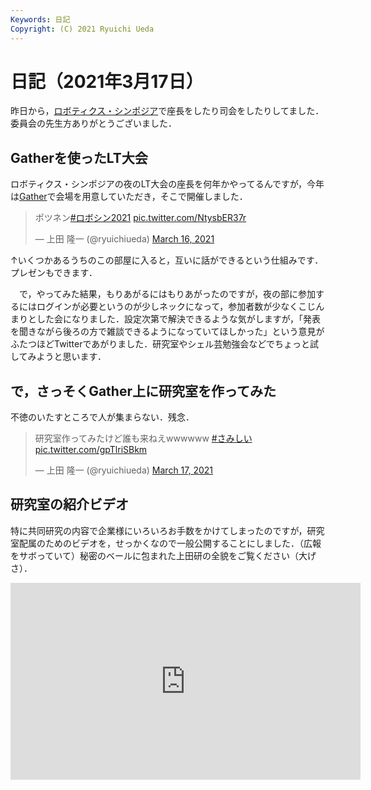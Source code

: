 ```yaml
---
Keywords: 日記
Copyright: (C) 2021 Ryuichi Ueda
---
```


# 日記（2021年3月17日）

昨日から，[ロボティクス・シンポジア](http://www.robotics-symposia.org/26th/)で座長をしたり司会をしたりしてました．委員会の先生方ありがとうございました．

## Gatherを使ったLT大会

ロボティクス・シンポジアの夜のLT大会の座長を何年かやってるんですが，今年は[Gather](https://gather.town/)で会場を用意していただき，そこで開催しました．

<blockquote class="twitter-tweet" data-partner="tweetdeck"><p lang="ja" dir="ltr">ポツネン<a href="https://twitter.com/hashtag/%E3%83%AD%E3%83%9C%E3%82%B7%E3%83%B32021?src=hash&amp;ref_src=twsrc%5Etfw">#ロボシン2021</a> <a href="https://t.co/NtysbER37r">pic.twitter.com/NtysbER37r</a></p>&mdash; 上田 隆一 (@ryuichiueda) <a href="https://twitter.com/ryuichiueda/status/1371770443099566082?ref_src=twsrc%5Etfw">March 16, 2021</a></blockquote>
<script async src="https://platform.twitter.com/widgets.js" charset="utf-8"></script>

↑いくつかあるうちのこの部屋に入ると，互いに話ができるという仕組みです．プレゼンもできます．


　で，やってみた結果，もりあがるにはもりあがったのですが，夜の部に参加するにはログインが必要というのが少しネックになって，参加者数が少なくこじんまりとした会になりました．設定次第で解決できるような気がしますが，「発表を聞きながら後ろの方で雑談できるようになっていてほしかった」という意見がふたつほどTwitterであがりました．研究室やシェル芸勉強会などでちょっと試してみようと思います．


## で，さっそくGather上に研究室を作ってみた

不徳のいたすところで人が集まらない．残念．

<blockquote class="twitter-tweet" data-partner="tweetdeck"><p lang="ja" dir="ltr">研究室作ってみたけど誰も来ねえwwwwww <a href="https://twitter.com/hashtag/%E3%81%95%E3%81%BF%E3%81%97%E3%81%84?src=hash&amp;ref_src=twsrc%5Etfw">#さみしい</a> <a href="https://t.co/gpTlriSBkm">pic.twitter.com/gpTlriSBkm</a></p>&mdash; 上田 隆一 (@ryuichiueda) <a href="https://twitter.com/ryuichiueda/status/1372066499389751296?ref_src=twsrc%5Etfw">March 17, 2021</a></blockquote>
<script async src="https://platform.twitter.com/widgets.js" charset="utf-8"></script>

## 研究室の紹介ビデオ

特に共同研究の内容で企業様にいろいろお手数をかけてしまったのですが，研究室配属のためのビデオを，せっかくなので一般公開することにしました．（広報をサボっていて）秘密のベールに包まれた上田研の全貌をご覧ください（大げさ）．


<iframe width="560" height="315" src="https://www.youtube.com/embed/rZe2GFru3Rk" frameborder="0" allow="accelerometer; autoplay; clipboard-write; encrypted-media; gyroscope; picture-in-picture" allowfullscreen></iframe>


